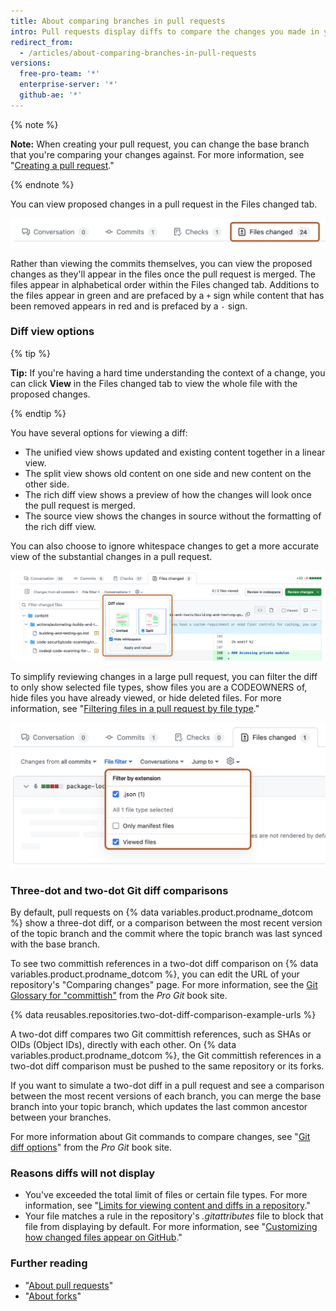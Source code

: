 ```yaml
---
title: About comparing branches in pull requests
intro: Pull requests display diffs to compare the changes you made in your topic branch against the base branch that you want to merge your changes into.
redirect_from:
  - /articles/about-comparing-branches-in-pull-requests
versions:
  free-pro-team: '*'
  enterprise-server: '*'
  github-ae: '*'
---
```


{% note %}

**Note:** When creating your pull request, you can change the base branch that you're comparing your changes against. For more information, see "[Creating a pull request](/articles/creating-a-pull-request#changing-the-branch-range-and-destination-repository)."

{% endnote %}

You can view proposed changes in a pull request in the Files changed tab.

![Pull Request Files changed tab](/assets/images/help/pull_requests/pull-request-tabs-changed-files.png)

Rather than viewing the commits themselves, you can view the proposed changes as they'll appear in the files once the pull request is merged. The files appear in alphabetical order within the Files changed tab. Additions to the files appear in green and are prefaced by a `+` sign while content that has been removed appears in red and is prefaced by a `-` sign.

### Diff view options

{% tip %}

**Tip:** If you're having a hard time understanding the context of a change, you can click **View** in the Files changed tab to view the whole file with the proposed changes.

{% endtip %}

You have several options for viewing a diff:
- The unified view shows updated and existing content together in a linear view.
- The split view shows old content on one side and new content on the other side.
- The rich diff view shows a preview of how the changes will look once the pull request is merged.
- The source view shows the changes in source without the formatting of the rich diff view.

You can also choose to ignore whitespace changes to get a more accurate view of the substantial changes in a pull request.

![Diff viewing options menu](/assets/images/help/pull_requests/diff-settings-menu.png)

To simplify reviewing changes in a large pull request, you can filter the diff to only show selected file types, show files you are a CODEOWNERS of, hide files you have already viewed, or hide deleted files. For more information, see "[Filtering files in a pull request by file type](/articles/filtering-files-in-a-pull-request)."

  ![File filter drop-down menu](/assets/images/help/pull_requests/file-filter-menu.png)

### Three-dot and two-dot Git diff comparisons

By default, pull requests on {% data variables.product.prodname_dotcom %} show a three-dot diff, or a comparison between the most recent version of the topic branch and the commit where the topic branch was last synced with the base branch.

To see two committish references in a two-dot diff comparison on {% data variables.product.prodname_dotcom %}, you can edit the URL of your repository's "Comparing changes" page. For more information, see the  [Git Glossary for "committish"](https://git-scm.com/docs/gitglossary#gitglossary-aiddefcommit-ishacommit-ishalsocommittish) from the _Pro Git_ book site.

{% data reusables.repositories.two-dot-diff-comparison-example-urls %}

A two-dot diff compares two Git committish references, such as SHAs or OIDs (Object IDs), directly with each other. On {% data variables.product.prodname_dotcom %}, the Git committish references in a two-dot diff comparison must be pushed to the same repository or its forks.

If you want to simulate a two-dot diff in a pull request and see a comparison between the most recent versions of each branch, you can merge the base branch into your topic branch, which updates the last common ancestor between your branches.

For more information about Git commands to compare changes, see "[Git diff options](https://git-scm.com/docs/git-diff#git-diff-emgitdiffemltoptionsgtltcommitgtltcommitgt--ltpathgt82308203)" from the _Pro Git_ book site.

### Reasons diffs will not display
- You've exceeded the total limit of files or certain file types. For more information, see "[Limits for viewing content and diffs in a repository](/articles/limits-for-viewing-content-and-diffs-in-a-repository/#diff-limits)."
- Your file matches a rule in the repository's *.gitattributes* file to block that file from displaying by default. For more information, see "[Customizing how changed files appear on GitHub](/articles/customizing-how-changed-files-appear-on-github)."

### Further reading

- "[About pull requests](/articles/about-pull-requests)"
- "[About forks](/articles/about-forks)"
